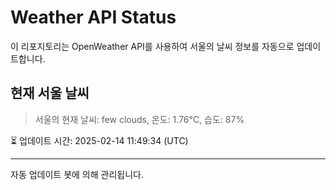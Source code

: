 
# Weather API Status

이 리포지토리는 OpenWeather API를 사용하여 서울의 날씨 정보를 자동으로 업데이트합니다.

## 현재 서울 날씨
> 서울의 현재 날씨: few clouds, 온도: 1.76°C, 습도: 87%

⏳ 업데이트 시간: 2025-02-14 11:49:34 (UTC)

---
자동 업데이트 봇에 의해 관리됩니다.
